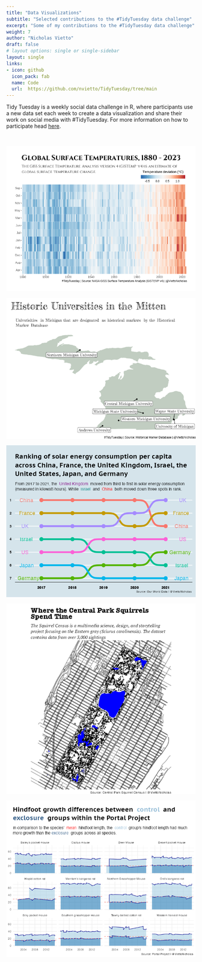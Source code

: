 ```yaml
---
title: "Data Visualizations"
subtitle: "Selected contributions to the #TidyTuesday data challenge"
excerpt: "Some of my contributions to the #TidyTuesday data challenge"
weight: 7
author: "Nicholas Vietto"
draft: false
# layout options: single or single-sidebar
layout: single
links:
- icon: github
  icon_pack: fab
  name: Code
  url:  https://github.com/nvietto/TidyTuesday/tree/main
---
```


Tidy Tuesday is a weekly social data challenge in R, where participants use a new data set each week to create a data visualization and share their work on social media with #TidyTuesday. For more information on how to participate head [here](https://github.com/rfordatascience/tidytuesday).

<br>

<p style="text-align: center;">
  <img src="Week28.jpg" alt="Centered Image">
</p>

<p style="text-align: center;">
  <img src="Week27.jpg" alt="Centered Image">
</p>

<p style="text-align: center;">
  <img src="Week23.jpg" alt="Centered Image">
</p>

<p style="text-align: center;">
  <img src="Week21.jpg" alt="Centered Image">
</p>

<p style="text-align: center;">
  <img src="Week18.jpg" alt="Centered Image">
</p>
